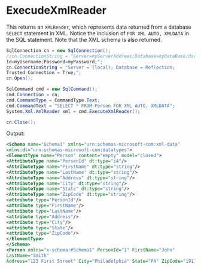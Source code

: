 # ExecudeXmlReader

This returns an `XMLReader`, which represents data returned from a database `SELECT` statement in XML. Notice the inclusion of `FOR XML AUTO, XMLDATA` in the SQL statement. Note that the XML schema is also returned.
         
```csharp
SqlConnection cn = new SqlConnection();
//cn.ConnectionString = "Server=myServerAddress;Database=myDataBase;User
Id=myUsername;Password=myPassword;";
cn.ConnectionString = "Server = (local); Database = Reflection;
Trusted_Connection = True;";
cn.Open();

SqlCommand cmd = new SqlCommand();
cmd.Connection = cn;
cmd.CommandType = CommandType.Text;
cmd.CommandText = "SELECT * FROM Person FOR XML AUTO, XMLDATA";
System.Xml.XmlReader xml = cmd.ExecuteXmlReader();

cn.Close();  
```

Output:
 
```xml
<Schema name="Schema1" xmlns="urn:schemas-microsoft-com:xml-data"
xmlns:dt="urn:schemas-microsoft-com:datatypes">
<ElementType name="Person" content="empty" model="closed">
<AttributeType name="PersonId" dt:type="i4"/>
<AttributeType name="FirstName" dt:type="string"/>
<AttributeType name="LastName" dt:type="string"/>  
<AttributeType name="Address" dt:type="string"/>
<AttributeType name="City" dt:type="string"/>
<AttributeType name="State" dt:type="string"/>
<AttributeType name="ZipCode" dt:type="string"/>
<attribute type="PersonId"/>
<attribute type="FirstName"/>
<attribute type="LastName"/>    
<attribute type="Address"/>
<attribute type="City"/>
<attribute type="State"/>
<attribute type="ZipCode"/>
</ElementType>
</Schema>
<Person xmlns="x-schema:#Schema1" PersonId="1" FirstName="John"
LastName="Smith"
Address="123 First Street" City="Philadelphia" State="PA" ZipCode="19111"/>
```


<!--stackedit_data:
eyJoaXN0b3J5IjpbLTE2NTkwNjc0NTIsLTg1MjkwNTM4OCwtMT
A5ODk3NTE1OCwtMTE5NDgyMTEwMV19
-->